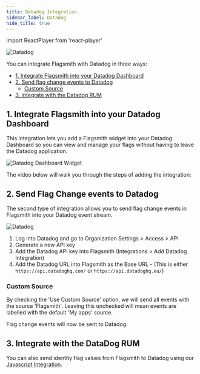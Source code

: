 ```yaml
---
title: Datadog Integration
sidebar_label: Datadog
hide_title: true
---
```


import ReactPlayer from 'react-player'

![Datadog](/img/integrations/datadog/datadog-logo.svg)

You can integrate Flagsmith with Datadog in three ways:

- [1. Integrate Flagsmith into your Datadog Dashboard](#1-integrate-flagsmith-into-your-datadog-dashboard)
- [2. Send flag change events to Datadog](#2-send-flag-change-events-to-datadog)
  - [Custom Source](#custom-source)
- [3. Integrate with the Datadog RUM](#3-integrate-with-the-datadog-rum)

## 1. Integrate Flagsmith into your Datadog Dashboard

This integration lets you add a Flagsmith widget into your Datadog Dashboard so you can view and manage your flags
without having to leave the Datadog application.

![Datadog Dashboard Widget](/img/integrations/datadog/datadog-dashboard-widget.png)

The video below will walk you through the steps of adding the integration:

<ReactPlayer
    controls
    width="100%"
    height="460px"
    url='https://flagsmith.wistia.com/medias/76558s9yj7' />

## 2. Send Flag Change events to Datadog

The second type of integration allows you to send flag change events in Flagsmith into your Datadog event stream.

![Datadog](/img/integrations/datadog/datadog-3.png)

1. Log into Datadog and go to Organization Settings > Access > API
2. Generate a new API key
3. Add the Datadog API key into Flagsmith (Integrations > Add Datadog Integration)
4. Add the Datadog URL into Flagsmith as the Base URL - (This is either `https://api.datadoghq.com/` or
   `https://api.datadoghq.eu/`)

### Custom Source

By checking the 'Use Custom Source' option, we will send all events with the source 'Flagsmith'. Leaving this unchecked
will mean events are labelled with the default 'My apps' source.

Flag change events will now be sent to Datadog.

## 3. Integrate with the DataDog RUM

You can also send identity flag values from Flagsmith to Datadog using our
[Javascript Integration](/flagsmith-integration/client-side-sdks/javascript#datadog-rum-javascript-sdk-integration). 